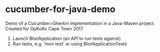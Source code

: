 # cucumber-for-java-demo
Demo of a Cucumber+Gherkin implementation in a Java-Maven project. Created for OpKoKo Cape Town 2017.

1. Launch BlixtApplication (an API to run tests against)
2. Run tests, e.g. 'mvn test' or using BlixtApplicationTests